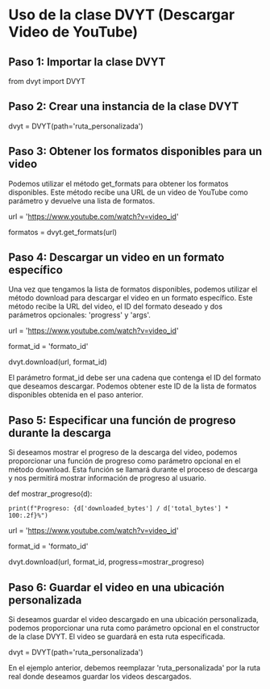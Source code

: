 # Uso de la clase DVYT (Descargar Video de YouTube)


## Paso 1: Importar la clase DVYT

from dvyt import DVYT


## Paso 2: Crear una instancia de la clase DVYT

dvyt = DVYT(path='ruta_personalizada')

## Paso 3: Obtener los formatos disponibles para un video

Podemos utilizar el método get_formats para obtener los formatos disponibles. Este método recibe una URL de un video de YouTube como parámetro y devuelve una lista de formatos.

url = 'https://www.youtube.com/watch?v=video_id'

formatos = dvyt.get_formats(url)


## Paso 4: Descargar un video en un formato específico

Una vez que tengamos la lista de formatos disponibles, podemos utilizar el método download para descargar el video en un formato específico. Este método recibe la URL del video, el ID del formato deseado y dos parámetros opcionales: 'progress' y 'args'.

url = 'https://www.youtube.com/watch?v=video_id'

format_id = 'formato_id'

dvyt.download(url, format_id)


El parámetro format_id debe ser una cadena que contenga el ID del formato que deseamos descargar. Podemos obtener este ID de la lista de formatos disponibles obtenida en el paso anterior.

## Paso 5: Especificar una función de progreso durante la descarga

Si deseamos mostrar el progreso de la descarga del video, podemos proporcionar una función de progreso como parámetro opcional en el método download. Esta función se llamará durante el proceso de descarga y nos permitirá mostrar información de progreso al usuario.

def mostrar_progreso(d):

    print(f"Progreso: {d['downloaded_bytes'] / d['total_bytes'] * 100:.2f}%")

url = 'https://www.youtube.com/watch?v=video_id'

format_id = 'formato_id'

dvyt.download(url, format_id, progress=mostrar_progreso)

## Paso 6: Guardar el video en una ubicación personalizada

Si deseamos guardar el video descargado en una ubicación personalizada, podemos proporcionar una ruta como parámetro opcional en el constructor de la clase DVYT. El video se guardará en esta ruta especificada.

dvyt = DVYT(path='ruta_personalizada')

En el ejemplo anterior, debemos reemplazar 'ruta_personalizada' por la ruta real donde deseamos guardar los videos descargados.
